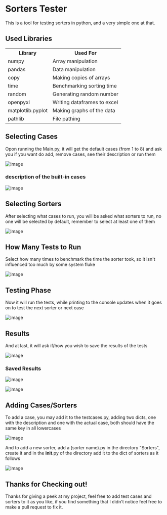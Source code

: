 <h1>Sorters Tester</h1>

This is a tool for testing sorters in python, and a very simple one at that.

<h2>Used Libraries</h2>

<table>
  <tr>
    <th>Library</th>
    <th>Used For</th>
  </tr>
  <tr>
    <td>numpy</td>
    <td>Array manipulation</td>
  </tr>
  <tr>
    <td>pandas</td>
    <td>Data manipulation</td>
  </tr>
  <tr>
    <td>copy</td>
    <td>Making copies of arrays</td>
  </tr>
  <tr>
   <td>time</td>
   <td>Benchmarking sorting time</td>
  </tr>
  <tr>
   <td>random</td>
   <td>Generating random number</td>
  </tr>
  <tr>
    <td>openpyxl</td>
    <td>Writing dataframes to excel</td>
  </tr>
  <tr>
   <td>matplotlib.pyplot</td>
   <td>Making graphs of the data</td>
  </tr>
  <tr>
   <td>pathlib</td>
   <td>File pathing</td>
  </tr>
</table>

<h2>Selecting Cases</h2>

Opon running the Main.py, it will get the default cases (from 1 to 8) and ask you if you want do add, remove cases, see their description or run them

![image](https://github.com/2viny/Sorters-Tester/assets/117782568/ce43360b-7d31-4a98-9ba0-8db9de26f151)

<h3>description of the built-in cases</h3>

![image](https://github.com/2viny/Sorters-Tester/assets/117782568/e5702783-8083-4b8c-8e2a-bb0402a2eb25)

<h2>Selecting Sorters</h2>

After selecting what cases to run, you will be asked what sorters to run, no one will be selected by default, remember to select at least one of them

![image](https://github.com/2viny/Sorters-Tester/assets/117782568/162239cd-cceb-4130-9dd6-59855364baa6)

<h2>How Many Tests to Run</h2>

Select how many times to benchmark the time the sorter took, so it isn't influenced too much by some system fluke

![image](https://github.com/2viny/Sorters-Tester/assets/117782568/bc2f6fbe-1ca0-4ec2-af5f-5f48c41f727c)

<h2>Testing Phase</h2>

Now it will run the tests, while printing to the console updates when it goes on to test the next sorter or next case

![image](https://github.com/2viny/Sorters-Tester/assets/117782568/8c8e7db6-a354-41a0-8180-8c47d7c8edc8)

<h2>Results</h2>

And at last, it will ask if/how you wish to save the results of the tests

![image](https://github.com/2viny/Sorters-Tester/assets/117782568/b5ec9174-24c8-45c3-82b9-78c6eb9e5ac0)

<h3>Saved Results</h3>

![image](https://github.com/2viny/Sorters-Tester/assets/117782568/9f4c6ded-e69f-475d-9ace-0262b3466e28)

![image](https://github.com/2viny/Sorters-Tester/assets/117782568/c1e20085-c953-4784-8555-782ac02a3dd6)

<h2>Adding Cases/Sorters</h2>

To add a case, you may add it to the testcases.py, adding two dicts, one with the description and one with the actual case, both should have the same key in all lowercases

![image](https://github.com/2viny/Sorters-Tester/assets/117782568/d95e06f5-3cf6-43ec-bd62-bfe386f8bd9c)

And to add a new sorter, add a (sorter name).py in the directory "Sorters", create it and in the __init__.py of the directory add it to the dict of sorters as it follows

![image](https://github.com/2viny/Sorters-Tester/assets/117782568/822481a7-239f-4769-8d7d-c8e22e8bfe09)

<h2>Thanks for Checking out!</h2>
Thanks for giving a peek at my project, feel free to add test cases and sorters to it as you like, if you find something that I didn't notice feel free to make a pull request to fix it.
